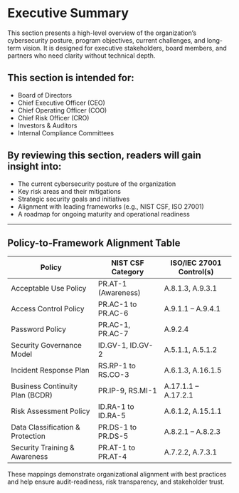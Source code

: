 # Executive Summary

This section presents a high-level overview of the organization’s cybersecurity posture, program objectives, current challenges, and long-term vision. It is designed for executive stakeholders, board members, and partners who need clarity without technical depth.

## This section is intended for:

- Board of Directors
- Chief Executive Officer (CEO)
- Chief Operating Officer (COO)
- Chief Risk Officer (CRO)
- Investors & Auditors
- Internal Compliance Committees

## By reviewing this section, readers will gain insight into:

- The current cybersecurity posture of the organization
- Key risk areas and their mitigations
- Strategic security goals and initiatives
- Alignment with leading frameworks (e.g., NIST CSF, ISO 27001)
- A roadmap for ongoing maturity and operational readiness

---

##  Policy-to-Framework Alignment Table

| Policy                             | NIST CSF Category      | ISO/IEC 27001 Control(s)    |
|------------------------------------|-------------------------|-----------------------------|
| Acceptable Use Policy              | PR.AT-1 (Awareness)     | A.8.1.3, A.9.3.1            |
| Access Control Policy              | PR.AC-1 to PR.AC-6      | A.9.1.1 – A.9.4.1           |
| Password Policy                    | PR.AC-1, PR.AC-7        | A.9.2.4                     |
| Security Governance Model          | ID.GV-1, ID.GV-2        | A.5.1.1, A.5.1.2            |
| Incident Response Plan             | RS.RP-1 to RS.CO-3      | A.6.1.3, A.16.1.5           |
| Business Continuity Plan (BCDR)    | PR.IP-9, RS.MI-1        | A.17.1.1 – A.17.2.1         |
| Risk Assessment Policy             | ID.RA-1 to ID.RA-5      | A.6.1.2, A.15.1.1           |
| Data Classification & Protection   | PR.DS-1 to PR.DS-5      | A.8.2.1 – A.8.2.3           |
| Security Training & Awareness      | PR.AT-1 to PR.AT-4      | A.7.2.2, A.7.3.1            |

These mappings demonstrate organizational alignment with best practices and help ensure audit-readiness, risk transparency, and stakeholder trust.
